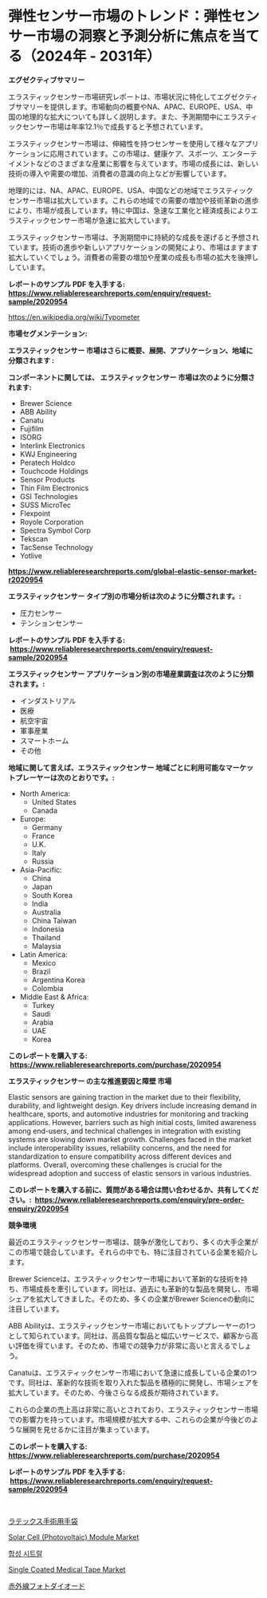 <p><h1>弾性センサー市場のトレンド：弾性センサー市場の洞察と予測分析に焦点を当てる（2024年 - 2031年）</h1></p><p><strong>エグゼクティブサマリー</strong></p>
<p><p>エラスティックセンサー市場研究レポートは、市場状況に特化してエグゼクティブサマリーを提供します。市場動向の概要やNA、APAC、EUROPE、USA、中国の地理的な拡大についても詳しく説明します。また、予測期間中にエラスティックセンサー市場は年率12.1％で成長すると予想されています。</p><p>エラスティックセンサー市場は、伸縮性を持つセンサーを使用して様々なアプリケーションに応用されています。この市場は、健康ケア、スポーツ、エンターテイメントなどのさまざまな産業に影響を与えています。市場の成長には、新しい技術の導入や需要の増加、消費者の意識の向上などが影響しています。</p><p>地理的には、NA、APAC、EUROPE、USA、中国などの地域でエラスティックセンサー市場は拡大しています。これらの地域での需要の増加や技術革新の進歩により、市場が成長しています。特に中国は、急速な工業化と経済成長によりエラスティックセンサー市場が急速に拡大しています。</p><p>エラスティックセンサー市場は、予測期間中に持続的な成長を遂げると予想されています。技術の進歩や新しいアプリケーションの開発により、市場はますます拡大していくでしょう。消費者の需要の増加や産業の成長も市場の拡大を後押ししています。</p></p>
<p><strong>レポートのサンプル PDF を入手する: <a href="https://www.reliableresearchreports.com/enquiry/request-sample/2020954">https://www.reliableresearchreports.com/enquiry/request-sample/2020954</a></strong></p>
<p><a href="https://en.wikipedia.org/wiki/Typometer">https://en.wikipedia.org/wiki/Typometer</a></p>
<p><strong>市場セグメンテーション:</strong></p>
<p><strong> エラスティックセンサー 市場はさらに概要、展開、アプリケーション、地域に分類されます :</strong></p>
<p><strong>コンポーネントに関しては、 エラスティックセンサー 市場は次のように分類されます: &nbsp;</strong></p>
<p><ul><li>Brewer Science</li><li>ABB Ability</li><li>Canatu</li><li>Fujifilm</li><li>ISORG</li><li>Interlink Electronics</li><li>KWJ Engineering</li><li>Peratech Holdco</li><li>Touchcode Holdings</li><li>Sensor Products</li><li>Thin Film Electronics</li><li>GSI Technologies</li><li>SUSS MicroTec</li><li>Flexpoint</li><li>Royole Corporation</li><li>Spectra Symbol Corp</li><li>Tekscan</li><li>TacSense Technology</li><li>Yotlive</li></ul></p>
<p><strong><a href="https://www.reliableresearchreports.com/global-elastic-sensor-market-r2020954">https://www.reliableresearchreports.com/global-elastic-sensor-market-r2020954</a></strong></p>
<p><strong> エラスティックセンサー タイプ別の市場分析は次のように分類されます。:</strong></p>
<p><ul><li>圧力センサー</li><li>テンションセンサー</li></ul></p>
<p><strong>レポートのサンプル PDF を入手する: &nbsp;<a href="https://www.reliableresearchreports.com/enquiry/request-sample/2020954">https://www.reliableresearchreports.com/enquiry/request-sample/2020954</a></strong></p>
<p><strong> エラスティックセンサー アプリケーション別の市場産業調査は次のように分類されます。:</strong></p>
<p><ul><li>インダストリアル</li><li>医療</li><li>航空宇宙</li><li>軍事産業</li><li>スマートホーム</li><li>その他</li></ul></p>
<p><strong>地域に関して言えば、エラスティックセンサー 地域ごとに利用可能なマーケットプレーヤーは次のとおりです。:</strong></p>
<p><ul>
    <li>
        North America:
        <ul>
            <li>United States</li>
            <li>Canada</li>
        </ul>
    </li>
    <li>
        Europe:
        <ul>
            <li>Germany</li>
            <li>France</li>
            <li>U.K.</li>
            <li>Italy</li>
            <li>Russia</li>
        </ul>
    </li>
    <li>
        Asia-Pacific:
        <ul>
            <li>China</li>
            <li>Japan</li>
            <li>South Korea</li>
            <li>India</li>
            <li>Australia</li>
            <li>China Taiwan</li>
            <li>Indonesia</li>
            <li>Thailand</li>
            <li>Malaysia</li>
        </ul>
    </li>
    <li>
        Latin America:
        <ul>
            <li>Mexico</li>
            <li>Brazil</li>
            <li>Argentina Korea</li>
            <li>Colombia</li>
        </ul>
    </li>
    <li>
        Middle East & Africa:
        <ul>
            <li>Turkey</li>
            <li>Saudi</li>
            <li>Arabia</li>
            <li>UAE</li>
            <li>Korea</li>
        </ul>
    </li>
    </ul></p>
<p><strong>このレポートを購入する: &nbsp;<a href="https://www.reliableresearchreports.com/purchase/2020954">https://www.reliableresearchreports.com/purchase/2020954</a></strong></p>
<p><strong>エラスティックセンサー の主な推進要因と障壁 市場</strong></p>
<p><p>Elastic sensors are gaining traction in the market due to their flexibility, durability, and lightweight design. Key drivers include increasing demand in healthcare, sports, and automotive industries for monitoring and tracking applications. However, barriers such as high initial costs, limited awareness among end-users, and technical challenges in integration with existing systems are slowing down market growth. Challenges faced in the market include interoperability issues, reliability concerns, and the need for standardization to ensure compatibility across different devices and platforms. Overall, overcoming these challenges is crucial for the widespread adoption and success of elastic sensors in various industries.</p></p>
<p><strong>このレポートを購入する前に、質問がある場合は問い合わせるか、共有してください。:&nbsp; <a href="https://www.reliableresearchreports.com/enquiry/pre-order-enquiry/2020954">https://www.reliableresearchreports.com/enquiry/pre-order-enquiry/2020954</a></strong></p>
<p><strong>競争環境</strong></p>
<p><p>最近のエラスティックセンサー市場は、競争が激化しており、多くの大手企業がこの市場で競合しています。それらの中でも、特に注目されている企業を紹介します。</p><p>Brewer Scienceは、エラスティックセンサー市場において革新的な技術を持ち、市場成長を牽引しています。同社は、過去にも革新的な製品を開発し、市場シェアを拡大してきました。そのため、多くの企業がBrewer Scienceの動向に注目しています。</p><p>ABB Abilityは、エラスティックセンサー市場においてもトッププレーヤーの1つとして知られています。同社は、高品質な製品と幅広いサービスで、顧客から高い評価を得ています。そのため、市場での競争力が非常に高いと言えるでしょう。</p><p>Canatuは、エラスティックセンサー市場において急速に成長している企業の1つです。同社は、革新的な技術を取り入れた製品を積極的に開発し、市場シェアを拡大しています。そのため、今後さらなる成長が期待されています。</p><p>これらの企業の売上高は非常に高いとされており、エラスティックセンサー市場での影響力を持っています。市場規模が拡大する中、これらの企業が今後どのような展開を見せるかに注目が集まっています。</p></p>
<p><strong>このレポートを購入する: &nbsp; <a href="https://www.reliableresearchreports.com/purchase/2020954">https://www.reliableresearchreports.com/purchase/2020954</a></strong></p>
<p><strong>レポートのサンプル PDF を入手する: &nbsp;<a href="https://www.reliableresearchreports.com/enquiry/request-sample/2020954">https://www.reliableresearchreports.com/enquiry/request-sample/2020954</a></strong><strong></strong></p>
<p>&nbsp;</p>
<p><p><a href="https://github.com/schmahlson/Market-Research-Report-List-2/blob/main/265395658439.md">ラテックス手術用手袋</a></p><p><a href="https://github.com/JameTravis/Market-Research-Report-List-6/blob/main/solar-cell-photovoltaic-module-market.md">Solar Cell (Photovoltaic) Module Market</a></p><p><a href="https://github.com/Nicolasrown5/Market-Research-Report-List-1/blob/main/555685860522.md">합성 시트랄</a></p><p><a href="https://issuu.com/reportprime-2/docs/single-coated-medical-tape-market-size-2030.pptx">Single Coated Medical Tape Market</a></p><p><a href="https://github.com/TerrellConn/Market-Research-Report-List-2/blob/main/766375458440.md">赤外線フォトダイオード</a></p></p>